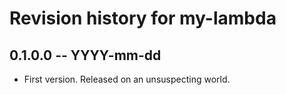 # Revision history for my-lambda

## 0.1.0.0 -- YYYY-mm-dd

* First version. Released on an unsuspecting world.
